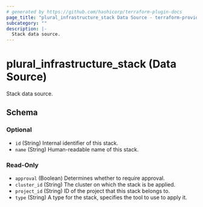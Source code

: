 ```yaml
---
# generated by https://github.com/hashicorp/terraform-plugin-docs
page_title: "plural_infrastructure_stack Data Source - terraform-provider-plural"
subcategory: ""
description: |-
  Stack data source.
---
```


# plural_infrastructure_stack (Data Source)

Stack data source.



<!-- schema generated by tfplugindocs -->
## Schema

### Optional

- `id` (String) Internal identifier of this stack.
- `name` (String) Human-readable name of this stack.

### Read-Only

- `approval` (Boolean) Determines whether to require approval.
- `cluster_id` (String) The cluster on which the stack is be applied.
- `project_id` (String) ID of the project that this stack belongs to.
- `type` (String) A type for the stack, specifies the tool to use to apply it.
